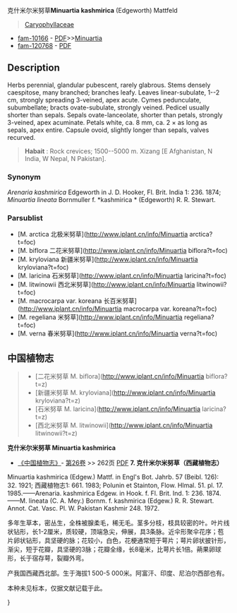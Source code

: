 克什米尔米努草**Minuartia kashmirica** (Edgeworth) Mattfeld

> [Caryophyllaceae](http://www.iplant.cn/info/Caryophyllaceae?t=foc)
* [fam-10166](http://www.iplant.cn/foc/fam/10166) - [PDF](http://www.iplant.cn/foc/pdf/Caryophyllaceae.pdf)>>[Minuartia](http://www.iplant.cn/info/Minuartia?t=foc)
* [fam-120768](http://www.iplant.cn/foc/fam/120768) - [PDF](http://www.iplant.cn/foc/pdf/Minuartia.pdf)

## Description

Herbs perennial, glandular pubescent, rarely glabrous. Stems densely caespitose, many branched; branches leafy. Leaves linear-subulate, 1--2 cm, strongly spreading 3-veined, apex acute. Cymes pedunculate, subumbellate; bracts ovate-subulate, strongly veined. Pedicel usually shorter than sepals. Sepals ovate-lanceolate, shorter than petals, strongly 3-veined, apex acuminate. Petals white, ca. 8 mm, ca. 2 × as long as sepals, apex entire. Capsule ovoid, slightly longer than sepals, valves recurved.


> **Habait** : 
> Rock crevices; 1500--5000 m. Xizang [E Afghanistan, N India, W Nepal, N Pakistan].

### Synonym
*Arenaria kashmirica* Edgeworth in J. D. Hooker, Fl. Brit. India 1: 236. 1874; *Minuartia lineata* Bornmuller f. *kashmirica * (Edgeworth) R. R. Stewart.



### Parsublist

* [M.  arctica  北极米努草](http://www.iplant.cn/info/Minuartia arctica?t=foc)
* [M.  biflora  二花米努草](http://www.iplant.cn/info/Minuartia biflora?t=foc)
* [M.  kryloviana  新疆米努草](http://www.iplant.cn/info/Minuartia kryloviana?t=foc)
* [M.  laricina  石米努草](http://www.iplant.cn/info/Minuartia laricina?t=foc)
* [M.  litwinowii  西北米努草](http://www.iplant.cn/info/Minuartia litwinowii?t=foc)
* [M.  macrocarpa var. koreana  长百米努草](http://www.iplant.cn/info/Minuartia macrocarpa var. koreana?t=foc)
* [M.  regeliana  米努草](http://www.iplant.cn/info/Minuartia regeliana?t=foc)
* [M.  verna  春米努草](http://www.iplant.cn/info/Minuartia verna?t=foc)


## 中国植物志

> * [二花米努草  M.  biflora](http://www.iplant.cn/info/Minuartia biflora?t=z)
> * [新疆米努草  M.  kryloviana](http://www.iplant.cn/info/Minuartia kryloviana?t=z)
> * [石米努草  M.  laricina](http://www.iplant.cn/info/Minuartia laricina?t=z)
> * [西北米努草  M.  litwinowii](http://www.iplant.cn/info/Minuartia litwinowii?t=z)


**克什米尔米努草 Minuartia kashmirica**

* [《中国植物志》](http://www.iplant.cn/frps)- [第26卷](http://www.iplant.cn/frps/vol/26) >> 262页 [PDF](http://www.iplant.cn/frps/pdf/26/262b.pdf)
**7. 克什米尔米努草（西藏植物志）**

Minuartia kashmirica (Edgew.) Mattf. in Engl's Bot. Jahrb. 57 (Beibl. 126): 32. 1921; 西藏植物志1: 661. 1983; Polunin et Stainton, Flow. Hlmal. 51. pl. 17. 1985.——Arenaria. kashmirica Edgew. in Hook. f. Fl. Brit. Ind. 1: 236. 1874. ——M. lineata (C. A. Mey.) Bornm. f. kashmirica (Edgew.) R. R. Stewart. Annot. Cat. Vasc. Pl. W. Pakistan Kashmir 248. 1972.

多年生草本，密丛生，全株被腺柔毛，稀无毛。茎多分枝，枝具较密的叶。叶片线状钻形，长1-2厘米，质较硬，顶端急尖，伸展，具3条脉。近伞形聚伞花序；苞片卵状钻形，具坚硬的脉；花较小，白色，花梗通常短于萼片；萼片卵状披针形，渐尖，短于花瓣，具坚硬的3脉；花瓣全缘，长8毫米，比萼片长1倍。蒴果卵球形，长于宿存萼，裂瓣外弯。

产我国西藏西北部。生于海拔1 500-5 000米。阿富汗、印度、尼泊尔西部也有。

本种未见标本，仅据文献记载于此。



}